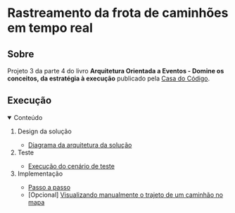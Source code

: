 # Rastreamento da frota de caminhões em tempo real

## Sobre

Projeto 3 da parte 4 do livro **Arquitetura Orientada a Eventos - Domine os conceitos, da estratégia à execução** publicado pela [Casa do Código](https://www.casadocodigo.com.br/).

## Execução

<!-- TABLE OF CONTENTS -->
<details open="open">
  <summary>Conteúdo</summary>
  <ol>    
    <li>
       <a>Design da solução</a>
    </li>
    <ul>
      <li>
        <a href="/cap12/execucao/design-solucao/diagrama-arquitetura-solucao.md">Diagrama da arquitetura da solução</a>
      </li>            	  
    </ul>
	<li>
       <a>Teste</a>
	</li>
	<ul>
      <li>
        <a href="/cap12/execucao/teste/cenarios-de-teste.md">Execução do cenário de teste</a>
      </li>	  
	</ul>
	<li>
       <a>Implementação</a>
	</li>
	<ul>
      <li>
        <a href="/cap12/execucao/implementacao/passo-a-passo.md">Passo a passo</a>		
      </li>
	  <li>
        [Opcional] <a href="/cap12/execucao/implementacao/visualizando-manualmente-trajeto-de-um-caminhao-no-mapa.md">Visualizando manualmente o trajeto de um caminhão no mapa</a>
      </li>	  
	</ul>
  </ol>
</details>